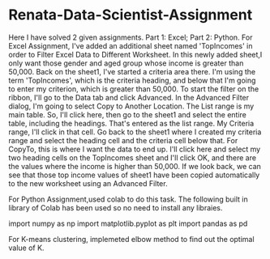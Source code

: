 # Renata-Data-Scientist-Assignment
Here I have solved 2 given assignments.  Part 1: Excel; Part 2: Python.
                                                                                                                                       For Excel Assignment, I've added an additional sheet named 'TopIncomes' in order to Filter Excel Data to Different Worksheet.
In this newly added sheet,I only want those gender and aged group whose income is greater than 50,000. Back on the sheet1, I've started a criteria area there. I'm using the term 'TopIncomes', which is the criteria heading, and below that I'm going to enter my criterion, which is greater than 50,000.
To start the filter on the ribbon, I'll go to the Data tab and click Advanced. In the Advanced Filter dialog, I'm going to select Copy to Another Location. The List range is my main table. So, I'll click here, then go to the sheet1 and select the entire table, including the headings. That's entered as the list range. My Criteria range, I'll click in that cell. Go back to the  sheet1  where I created my criteria range and select the heading cell and the criteria cell below that. For CopyTo, this is where I want the data to end up. I'll click here and select my two heading cells on the TopIncomes sheet and I'll click OK, and there are the values where the income is higher than 50,000. If we look back, we can see that  those top income values of sheet1 have been copied automatically to the new worksheet using an Advanced Filter.




For Python Assignment,used colab to do this task. The following built in library of Colab has been used so no need to install any libraies.

import numpy as np
import matplotlib.pyplot as plt
import pandas as pd 

For K-means clustering, implemeted elbow method to find out the optimal value of K.





